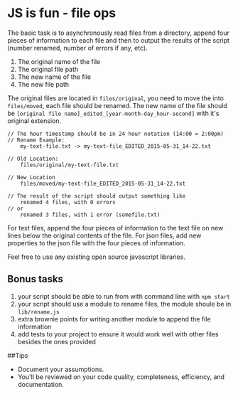 # JS is fun - file ops

The basic task is to asynchronously read files from a directory, append four pieces of information to each file and then to output the results of the script (number renamed, number of errors if any, etc).

1. The original name of the file
2. The original file path
3. The new name of the file
4. The new file path

The original files are located in `files/original`, you need to move the into `files/moved`, each file should be renamed. The new name of the file should be `[original file name]_edited_[year-month-day_hour-second]` with it's original extension.

```
// The hour timestamp should be in 24 hour notation (14:00 = 2:00pm)
// Rename Example:
	my-text-file.txt -> my-text-file_EDITED_2015-05-31_14-22.txt 

// Old Location:
	files/original/my-text-file.txt

// New Location
	files/moved/my-text-file_EDITED_2015-05-31_14-22.txt

// The result of the script should output something like
	renamed 4 files, with 0 errors
// or
	renamed 3 files, with 1 error (somefile.txt)
```

For text files, append the four pieces of information to the text file on new lines below the original contents of the file. 
For json files, add new properties to the json file with the four pieces of information.

Feel free to use any existing open source javascript libraries.

## Bonus tasks

1. your script should be able to run from with command line with `npm start` 
2. your script should use a module to rename files, the module shoule be in `lib/rename.js`
3. extra brownie points for writing another module to append the file information
4. add tests to your project to ensure it would work well with other files besides the ones provided

##Tips

* Document your assumptions.
* You'll be reviewed on your code quality, completeness, efficiency, and documentation.
